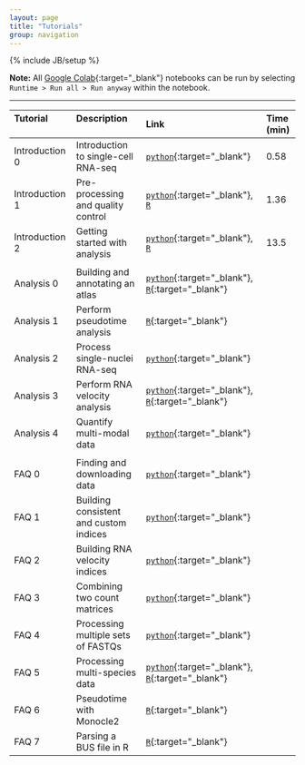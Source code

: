 ```yaml
---
layout: page
title: "Tutorials"
group: navigation
---
```


{% include JB/setup %}

**Note:** All [Google Colab](https://colab.research.google.com/notebooks/basic_features_overview.ipynb){:target="_blank"} notebooks can be run by selecting `Runtime > Run all > Run anyway` within the notebook.

---

| Tutorial &nbsp; &nbsp; &nbsp; &nbsp; &nbsp; &nbsp; &nbsp; &nbsp; &nbsp; &nbsp; | Description &nbsp; &nbsp; &nbsp; &nbsp; &nbsp; &nbsp; &nbsp; &nbsp; &nbsp; &nbsp;| Link &nbsp; &nbsp; &nbsp; &nbsp; &nbsp; &nbsp; &nbsp; &nbsp; &nbsp; &nbsp; | Time (min) |
|:-----|:------------|:---------|:----------|
|Introduction 0 | Introduction to single-cell RNA-seq | [`python`](https://colab.research.google.com/github/pachterlab/kallistobustools/blob/master/notebooks/Introduction_single_cell_RNA_seq.ipynb){:target="_blank"} | 0.58
|Introduction 1 | Pre-processing and quality control| [`python`](https://colab.research.google.com/github/pachterlab/kallistobustools/blob/master/notebooks/kb_1_minute_intro.ipynb){:target="_blank"}, [`R`](https://colab.research.google.com/github/pachterlab/kallistobustools/blob/master/notebooks/kb_QC.ipynb) | 1.36
|Introduction 2 | Getting started with analysis | [`python`](https://colab.research.google.com/github/pachterlab/kallistobustools/blob/master/notebooks/kb_standard.ipynb){:target="_blank"}, [`R`](https://colab.research.google.com/github/pachterlab/kallistobustools/blob/master/notebooks/kb_basic_analysis.ipynb)  | 13.5
||||
|Analysis 0 | Building and annotating an atlas | [`python`](https://colab.research.google.com/github/pachterlab/kallistobustools/blob/master/notebooks/kb_atlas_annotation_Scanpy.ipynb){:target="_blank"}, [`R`](https://colab.research.google.com/github/pachterlab/kallistobustools/blob/master/notebooks/kb_atlas_annotation_Seurat.ipynb){:target="_blank"} |
| Analysis 1 | Perform pseudotime analysis | [`R`](https://colab.research.google.com/github/pachterlab/kallistobustools/blob/master/notebooks/kb_slingshot.ipynb#scrollTo=Thbf0wBfnMb_){:target="_blank"}|
| Analysis 2 | Process single-nuclei RNA-seq | [`python`](https://colab.research.google.com/github/pachterlab/kallistobustools/blob/master/notebooks/kb_single_nucleus.ipynb){:target="_blank"}|
| Analysis 3 | Perform RNA velocity analysis | [`python`](https://colab.research.google.com/github/pachterlab/kallistobustools/blob/master/notebooks/kb_velocity.ipynb){:target="_blank"}, [`R`](https://bustools.github.io/BUS_notebooks_R/velocity.html){:target="_blank"}|
| Analysis 4 | Quantify multi-modal data | [`python`](https://colab.research.google.com/github/pachterlab/kallistobustools/blob/master/notebooks/kb_kite.ipynb){:target="_blank"}|
||||
| FAQ 0 | Finding and downloading data | [`python`](https://colab.research.google.com/github/pachterlab/kallistobustools/blob/master/notebooks/data_download.ipynb){:target="_blank"}|
| FAQ 1 | Building consistent and custom indices | [`python`](https://colab.research.google.com/github/pachterlab/kallistobustools/blob/master/notebooks/kb_transcriptome_index.ipynb){:target="_blank"} |
| FAQ 2 | Building RNA velocity indices | [`python`](https://colab.research.google.com/github/pachterlab/kallistobustools/blob/master/notebooks/kb_velocity_index.ipynb){:target="_blank"}|
| FAQ 3 | Combining two count matrices | [`python`](https://colab.research.google.com/github/pachterlab/kallistobustools/blob/master/notebooks/kb_aggregating_count_matrices.ipynb){:target="_blank"}|
| FAQ 4 | Processing multiple sets of FASTQs | [`python`](https://colab.research.google.com/github/pachterlab/kallistobustools/blob/master/notebooks/kb_multiple_files.ipynb){:target="_blank"} |
| FAQ 5 | Processing multi-species data | [`python`](https://colab.research.google.com/github/pachterlab/kallistobustools/blob/master/notebooks/kb_species_mixing.ipynb){:target="_blank"}, [`R`](https://colab.research.google.com/github/pachterlab/kallistobustools/blob/master/notebooks/kb_mixed_species_10x_v2.ipynb){:target="_blank"} |
| FAQ 6 | Pseudotime with Monocle2 | [`R`](https://colab.research.google.com/github/pachterlab/kallistobustools/blob/master/notebooks/kb_monocle2.ipynb){:target="_blank"} | 
| FAQ 7 | Parsing a BUS file in R | [`R`](https://bustools.github.io/BUS_notebooks_R/10xv3.html){:target="_blank"} |
